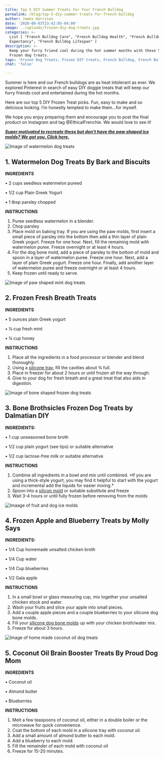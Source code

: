 ```yaml
---
title: Top 5 DIY Summer Treats For Your French Bulldog
permalink: /blog/top-5-diy-summer-treats-for-french-bulldog
author: James Harrison
date: '2020-08-03T23:42:05-04:00'
image: ../uploads/frozen-diy-dog-treats.jpg
categories: >-
  List [ "French Bulldog Care", "French Bulldog Health", "French Bulldog Life
  Expectancy", "French Bulldog Lifespan" ]
description: >-
  Keep your furry friend cool during the hot summer months with these 5 DIY
  Frozen dog treats. 
tags: 'Frozen Dog Treats, Frozen DIY treats, French Bulldog, French Bulldog Treats'
chat: 'false'

---
```

Summer is here and our French bulldogs are as heat intolerant as ever.  We explored Pinterest in search of easy DIY doggie treats that will keep our furry friends cool and entertained during the hot months. 

Here are our top 5 DIY Frozen Treat picks. Fun, easy to make and so delicious looking. I’m honestly tempted to make them…for myself. 

We hope you enjoy preparing them and encourage you to post the final product on Instagram and tag @EthicalFrenchie. 
We would love to see it!

[**_Super motivated to  recreate these but don't have the paw shaped ice molds? We got you. Click here._**](https://amzn.to/31dg6vG)

![Image of watermelon dog treats](/uploads/watermelon-dog-treats.jpg)

## 1.	Watermelon Dog Treats By Bark and Biscuits

**INGREDIENTS**

•	2 cups seedless watermelon pureed

•	1/2 cup Plain Greek Yogurt

•	1 tbsp parsley chopped

**INSTRUCTIONS**

1. Puree seedless watermelon in a blender. 
2. Chop parsley
3. Place mold on baking tray. If you are using the paw molds, first insert a small piece of parsley into the bottom then add a thin layer of plain Greek yogurt. Freeze for one hour. Next, fill the remaining mold with watermelon puree. Freeze overnight or at least 4 hours.
4. For the dog bone mold, add a piece of parsley to the bottom of mold and spoon in a layer of watermelon puree. Freeze one hour. Next, add a layer of plain Greek yogurt. Freeze one hour. Finally, add another layer of watermelon puree and freeze overnight or at least 4 hours.
5. Keep frozen until ready to serve.

![Image of paw shaped mint dog treats](/uploads/mint-dog-treats.png)

## 2.	Frozen Fresh Breath Treats

**INGREDIENTS**

•	5 ounces plain Greek yogurt

•	¼ cup fresh mint

•	¼ cup honey

**INSTRUCTIONS**

1. Place all the ingredients in a food processor or blender and blend thoroughly.
2. Using a [silicone tray](https://amzn.to/31dg6vG), fill the cavities about ¾ full.
3. Place in freezer for about 2 hours or until frozen all the way through.
4. Give to your dog for fresh breath and a great treat that also aids in digestion.

![Image of bone shaped frozen dog treats](/uploads/brothstickles-dog-treats.png)

## 3.	Bone Brothsicles Frozen Dog Treats by Dalmatian DIY

**INGREDIENTS:**

•	1 cup unseasoned bone broth

•	1/2 cup plain yogurt (see tips) or suitable alternative

•	1/2 cup lactose-free milk or suitable alternative

**INSTRUCTIONS**

1. Combine all ingredients in a bowl and mix until combined. \*If you are using a thick-style yogurt, you may find it helpful to start with the yogurt and incremental add the liquids for easier mixing.\*
2. Spoon into a [silicon mold](https://amzn.to/31dg6vG) or suitable substitute and freeze 
3. Wait 3-4 hours or until fully frozen before removing from the molds

![Imaage of fruit and dog ice molds](/uploads/frozen-apple-dog-treats.png)

## 4.	Frozen Apple and Blueberry Treats by Molly Says

**INGREDIENTS:**

•	1/4 Cup homemade unsalted chicken broth

•	1/4 Cup water

•	1/4 Cup blueberries

•	1/2 Gala apple

**INSTRUCTIONS**

1. In a small bowl or glass measuring cup, mix together your unsalted chicken stock and water.
2. Wash your fruits and slice your apple into small pieces.
3. Add a couple apple pieces and a couple blueberries to your silicone dog bone molds.
4. Fill your [silicone dog bone molds](https://amzn.to/31dg6vG) up with your chicken broth/water mix.
5. Freeze for about 3 hours.

![Image of home made coconut oil dog treats](/uploads/coconut-oil-dog-treats.png)

## 5.	Coconut Oil Brain Booster Treats By Proud Dog Mom

**INGREDIENTS**

•	Coconut oil

•	Almond butter

•	Blueberries

**INSTRUCTIONS**

1. Melt a few teaspoons of coconut oil, either in a double boiler or the microwave for quick convenience.
2. Coat the bottom of each mold in a silicone tray with coconut oil.
3. Add a small amount of almond butter to each mold.
4. Add a blueberry to each mold.
5. Fill the remainder of each mold with coconut oil
6. Freeze for 15-20 minutes.
